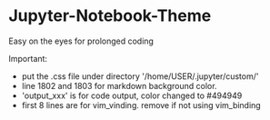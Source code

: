 # Jupyter-Notebook-Theme

Easy on the eyes for prolonged coding

Important: 
- put the .css file under directory '/home/USER/.jupyter/custom/'
- line 1802 and 1803 for markdown background color.
- 'output_xxx' is for code output, color changed to #494949
- first 8 lines are for vim_vinding. remove if not using vim_binding

